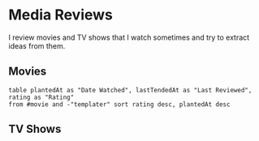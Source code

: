 # Media Reviews

I review movies and TV shows that I watch sometimes and try to extract ideas from them.

## Movies

```dataview
table plantedAt as "Date Watched", lastTendedAt as "Last Reviewed", rating as "Rating"
from #movie and -"templater" sort rating desc, plantedAt desc
```

## TV Shows

